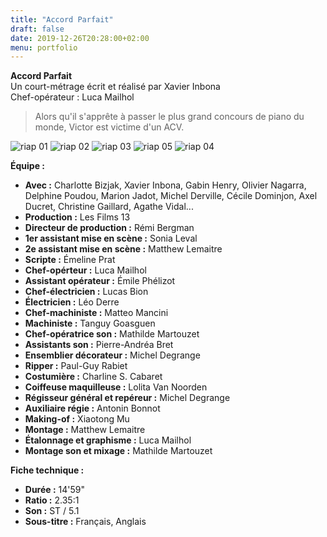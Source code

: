 ```yaml
---
title: "Accord Parfait"
draft: false
date: 2019-12-26T20:28:00+02:00
menu: portfolio
---
```


**Accord Parfait**  
Un court-métrage écrit et réalisé par Xavier Inbona  
Chef-opérateur : Luca Mailhol

> Alors qu'il s'apprête à passer le plus grand concours de piano du monde, Victor est victime d'un ACV.

![riap 01](/portfolio/accord-parfait/riap-001.jpg)
![riap 02](/portfolio/accord-parfait/riap-002.jpg)
![riap 03](/portfolio/accord-parfait/riap-003.jpg)
![riap 05](/portfolio/accord-parfait/riap-004.jpg)
![riap 04](/portfolio/accord-parfait/riap-005.jpg)

**Équipe :**

* **Avec :** Charlotte Bizjak, Xavier Inbona, Gabin Henry, Olivier Nagarra, Delphine Poudou, Marion Jadot, Michel Derville, Cécile Dominjon, Axel Ducret, Christine Gaillard, Agathe Vidal...
* **Production :** Les Films 13
* **Directeur de production :** Rémi Bergman
* **1er assistant mise en scène :** Sonia Leval
* **2e assistant mise en scène :** Matthew Lemaitre
* **Scripte :** Émeline Prat
* **Chef-opérteur :** Luca Mailhol
* **Assistant opérateur :** Émile Phélizot
* **Chef-électricien :** Lucas Bion
* **Électricien :** Léo Derre
* **Chef-machiniste :** Matteo Mancini
* **Machiniste :** Tanguy Goasguen
* **Chef-opératrice son :** Mathilde Martouzet
* **Assistants son :** Pierre-Andréa Bret
* **Ensemblier décorateur :** Michel Degrange
* **Ripper :** Paul-Guy Rabiet
* **Costumière :** Charline S. Cabaret
* **Coiffeuse maquilleuse :** Lolita Van Noorden
* **Régisseur général et repéreur :** Michel Degrange
* **Auxiliaire régie :** Antonin Bonnot
* **Making-of :** Xiaotong Mu
* **Montage :** Matthew Lemaitre
* **Étalonnage et graphisme :** Luca Mailhol
* **Montage son et mixage :** Mathilde Martouzet



**Fiche technique :**

* **Durée :** 14'59"
* **Ratio :** 2.35:1
* **Son :** ST / 5.1
* **Sous-titre :** Français, Anglais
